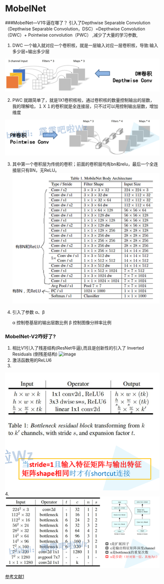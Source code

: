 # MobelNet
###MobelNet—V1牛逼在哪了？
  引入了Depthwise Separable Convolution
（Depthwise Separable Convolution，DSC）=Depthwise Convolution（DWC）+ Pointwise convolution（PWC）
,减少了大量的学习参数,
1. DWC 一个输入就对应一个卷积核，就是一层输入对应一层卷积核，导致:输入多少层=输出多少层

![image](https://github.com/704494891/Classification_Net/blob/master/MobelNet_V2/ReadMe_images/DW.png)

2. PWC 就跟简单了，就是1X1卷积核啦，通过卷积核的数量控制输出的层数，
我的理解哈，１Ｘ１的卷积就是全连接层，只不过可以用控制输出层数，增加维度

![image](https://github.com/704494891/Classification_Net/blob/master/MobelNet_V2/ReadMe_images/PW.png)

3. 其中第一个卷积层为传统的卷积；前面的卷积层均有bn和relu，最后一个全连接层只有BN，无ReLU。
![image](https://github.com/704494891/Classification_Net/blob/master/MobelNet_V2/ReadMe_images/jiegou.png)

4. 引入了参数 α、β

    α 控制卷基层的输出层数比例
    β 控制图像分辨率比例
    

### MobelNet-V2咋好了?
1. 相比V1引入了残差结构(ResNet牛逼),而且是创新性的引入了 Inverted Residuals (倒残差结构)
![image](https://github.com/704494891/Classification_Net/blob/master/MobelNet_V2/ReadMe_images/Inverted-Residuals.png)
2. 激活函数用的ReLU6
3. 
![image](https://github.com/704494891/Classification_Net/blob/master/MobelNet_V2/ReadMe_images/V2-cancha.png)
4. 
![image](https://github.com/704494891/Classification_Net/blob/master/MobelNet_V2/ReadMe_images/all-jiegou-v2.png)






[参考文献1](https://www.cnblogs.com/darkknightzh/p/9410540.html)